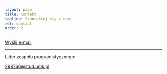 ```yaml
---
layout: page
title: Kontakt
tagline: Skontaktuj się z nami
ref: contact
order: 2
---
```


<a href="mailto:298766@stud.umk.pl" class="btnColor">Wyślij e-mail</a>

* * *

Lider zespołu programistycznego:

298766@stud.umk.pl